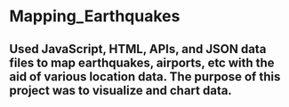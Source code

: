 # Mapping_Earthquakes

## Used JavaScript, HTML, APIs, and JSON data files to map earthquakes, airports, etc with the aid of various location data. The purpose of this project was to visualize and chart data. 
